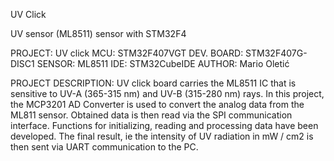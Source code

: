 UV Click

UV sensor (ML8511) sensor with STM32F4

PROJECT: UV click 
MCU: STM32F407VGT 
DEV. BOARD: STM32F407G-DISC1 
SENSOR: ML8511
IDE: STM32CubeIDE 
AUTHOR: Mario Oletić

PROJECT DESCRIPTION:
UV click board carries the ML8511 IC that is sensitive to UV-A (365-315 nm) and UV-B (315-280 nm) rays. In this project, the MCP3201 AD Converter is used to convert the analog data from the ML811 sensor. Obtained data is then read via the SPI communication interface. Functions for initializing, reading and processing data have been developed. The final result, ie the intensity of UV radiation in mW / cm2 is then sent via UART communication to the PC.
